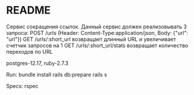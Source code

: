 # README
Сервис сокращения ссылок.
Данный сервис должен реализовывать 3 запроса:
POST /urls (Header: Content-Type:application/json, Body: {"url": "url"})
GET /urls/:short_url возвращает длинный URL и увеличивает счетчик запросов на 1
GET /urls/:short_url/stats возвращает количество переходов по URL


postgres-12.17, ruby-2.7.3

Run:
  bundle install
  rails db:prepare
  rails s

Specs:
  rspec
